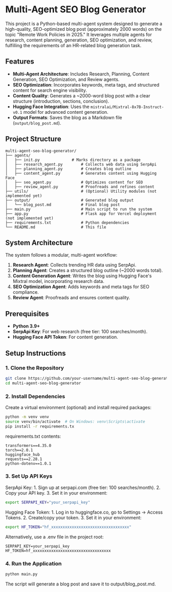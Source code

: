 # Multi-Agent SEO Blog Generator

This project is a Python-based multi-agent system designed to generate a high-quality, SEO-optimized blog post (approximately 2000 words) on the topic "Remote Work Policies in 2025." It leverages multiple agents for research, content planning, generation, SEO optimization, and review, fulfilling the requirements of an HR-related blog generation task.

## Features
- **Multi-Agent Architecture**: Includes Research, Planning, Content Generation, SEO Optimization, and Review agents.
- **SEO Optimization**: Incorporates keywords, meta tags, and structured content for search engine visibility.
- **Content Quality**: Generates a ~2000-word blog post with a clear structure (introduction, sections, conclusion).
- **Hugging Face Integration**: Uses the `mistralai/Mixtral-8x7B-Instruct-v0.1` model for advanced content generation.
- **Output Formats**: Saves the blog as a Markdown file (`output/blog_post.md`).

## Project Structure
```
multi-agent-seo-blog-generator/
├── agents/
│   ├── init.py              # Marks directory as a package
│   ├── research_agent.py        # Collects web data using SerpApi
│   ├── planning_agent.py        # Creates blog outline
│   ├── content_agent.py         # Generates content using Hugging Face
│   ├── seo_agent.py             # Optimizes content for SEO
│   ├── review_agent.py          # Proofreads and refines content
├── utils/                       # (Optional) Utility modules (not implemented yet)
├── output/                      # Generated blog output
│   └── blog_post.md             # Final blog post
├── main.py                      # Main script to run the system
├── app.py                       # Flask app for Vercel deployment (not implemented yet)
├── requirements.txt             # Python dependencies
└── README.md                    # This file
```

## System Architecture
The system follows a modular, multi-agent workflow:
1. **Research Agent**: Collects trending HR data using SerpApi.
2. **Planning Agent**: Creates a structured blog outline (~2000 words total).
3. **Content Generation Agent**: Writes the blog using Hugging Face's Mixtral model, incorporating research data.
4. **SEO Optimization Agent**: Adds keywords and meta tags for SEO compliance.
5. **Review Agent**: Proofreads and ensures content quality.

## Prerequisites
- **Python 3.9+**
- **SerpApi Key**: For web research (free tier: 100 searches/month).
- **Hugging Face API Token**: For content generation.

## Setup Instructions

### 1. Clone the Repository
```bash
git clone https://github.com/your-username/multi-agent-seo-blog-generator.git
cd multi-agent-seo-blog-generator
```

### 2. Install Dependencies
Create a virtual environment (optional) and install required packages:
```bash
python -m venv venv
source venv/bin/activate  # On Windows: venv\Scripts\activate
pip install -r requirements.tx
```
requirements.txt contents:
```text
transformers==4.35.0
torch==2.0.1
huggingface_hub
requests==2.28.1
python-dotenv==1.0.1
```

### 3. Set Up API Keys
SerpApi Key:
    1. Sign up at serpapi.com (free tier: 100 searches/month).
    2. Copy your API key.
    3. Set it in your environment:
  ```bash
export SERPAPI_KEY="your_serpapi_key"
```
Hugging Face Token:
    1. Log in to huggingface.co, go to Settings → Access Tokens.
    2. Create/copy your token.
    3. Set it in your environment:
  ```bash
export HF_TOKEN="hf_xxxxxxxxxxxxxxxxxxxxxxxxxxxxxxxxxx"
```
Alternatively, use a .env file in the project root:
```text
SERPAPI_KEY=your_serpapi_key
HF_TOKEN=hf_xxxxxxxxxxxxxxxxxxxxxxxxxxxxxxxxxx
```

### 4. Run the Application
```bash
python main.py
```
The script will generate a blog post and save it to output/blog_post.md.

